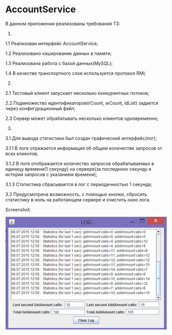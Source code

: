 # AccountService

В данном приложении реализованы требования ТЗ:

1)
 1.1 Реализован интерфейс AccountService;
 
 1.2 Реализовано кэширование данных в памяти;
 
 1.3 Реализована работа с базой данных(MySQL);
 
 1.4 В качестве транспортного слоя используется протокол RMI;
 

2)
 2.1 Тестовый клиент запускает несколько конкурентных потоков;
 
 2.2 Подмножество идентификаторов(rCount, wCount, idList) задается через конфигурационный файл;
 
 2.3 Сервер может обрабатывать несколько клиентов одновременно;
 

3)
 3.1 Для вывода статистики был создан графический интерфейс(лог);
 
  3.1.1 В логе отражается информация об общем количестве запросов от всех клиентов;
  
  3.1.2 В логе отображается количество запросов обрабатываемых в единицу времени(1 секунду)
      на сервере(за последнюю секунду и история запросов с указанием времени); 
      
  3.1.3 Статистика сбрасывается в лог с периодичностью 1 секунда;
  
 3.2 Предусмотрена возможность, с помощью кнопки, сбросить статистику в ноль на работающем сервере 
    и очистить окно лога.	

Screenshot:

![Screenshot](https://github.com/Katena/AccountService/raw/master/img/Screenshot.jpg)
